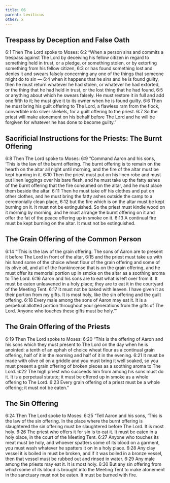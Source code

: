 ```yaml
---
title: 06
parent: Leviticus
other: x
---
```


## Trespass by Deception and False Oath

<a name="6:1">6:1</a> Then The Lord spoke to Moses: <a name="6:2">6:2</a> “When a person sins and commits a trespass against The Lord by deceiving his fellow citizen in regard to something held in trust, or a pledge, or something stolen, or by extorting something from his fellow citizen, <a name="6:3">6:3</a> or has found something lost and denies it and swears falsely concerning any one of the things that someone might do to sin — <a name="6:4">6:4</a> when it happens that he sins and he is found guilty, then he must return whatever he had stolen, or whatever he had extorted, or the thing that he had held in trust, or the lost thing that he had found, <a name="6:5">6:5</a> or anything about which he swears falsely. He must restore it in full and add one fifth to it; he must give it to its owner when he is found guilty. <a name="6:6">6:6</a> Then he must bring his guilt offering to The Lord, a flawless ram from the flock, convertible into silver shekels, for a guilt offering to the priest. <a name="6:7">6:7</a> So the priest will make atonement on his behalf before The Lord and he will be forgiven for whatever he has done to become guilty.”

## Sacrificial Instructions for the Priests: The Burnt Offering

<a name="6:8">6:8</a> Then The Lord spoke to Moses: <a name="6:9">6:9</a> “Command Aaron and his sons, ‘This is the law of the burnt offering. The burnt offering is to remain on the hearth on the altar all night until morning, and the fire of the altar must be kept burning in it. <a name="6:10">6:10</a> Then the priest must put on his linen robe and must put linen leggings over his bare flesh, and he must take up the fatty ashes of the burnt offering that the fire consumed on the altar, and he must place them beside the altar. <a name="6:11">6:11</a> Then he must take off his clothes and put on other clothes, and he must bring the fatty ashes outside the camp to a ceremonially clean place, <a name="6:12">6:12</a> but the fire which is on the altar must be kept burning on it. It must not be extinguished. So the priest must kindle wood on it morning by morning, and he must arrange the burnt offering on it and offer the fat of the peace offering up in smoke on it. <a name="6:13">6:13</a> A continual fire must be kept burning on the altar. It must not be extinguished.

## The Grain Offering of the Common Person

<a name="6:14">6:14</a> “‘This is the law of the grain offering. The sons of Aaron are to present it before The Lord in front of the altar, <a name="6:15">6:15</a> and the priest must take up with his hand some of the choice wheat flour of the grain offering and some of its olive oil, and all of the frankincense that is on the grain offering, and he must offer its memorial portion up in smoke on the altar as a soothing aroma to The Lord. <a name="6:16">6:16</a> Aaron and his sons are to eat what is left over from it. It must be eaten unleavened in a holy place; they are to eat it in the courtyard of the Meeting Tent. <a name="6:17">6:17</a> It must not be baked with leaven. I have given it as their portion from my gifts. It is most holy, like the sin offering and the guilt offering. <a name="6:18">6:18</a> Every male among the sons of Aaron may eat it. It is a perpetual allotted portion throughout your generations from the gifts of The Lord. Anyone who touches these gifts must be holy.’”

## The Grain Offering of the Priests

<a name="6:19">6:19</a> Then The Lord spoke to Moses: <a name="6:20">6:20</a> “This is the offering of Aaron and his sons which they must present to The Lord on the day when he is anointed: a tenth of an ephah of choice wheat flour as a continual grain offering, half of it in the morning and half of it in the evening. <a name="6:21">6:21</a> It must be made with olive oil on a griddle and you must bring it well soaked, so you must present a grain offering of broken pieces as a soothing aroma to The Lord. <a name="6:22">6:22</a> The high priest who succeeds him from among his sons must do it. It is a perpetual statute; it must be offered up in smoke as a whole offering to The Lord. <a name="6:23">6:23</a> Every grain offering of a priest must be a whole offering; it must not be eaten.”

## The Sin Offering

<a name="6:24">6:24</a> Then The Lord spoke to Moses: <a name="6:25">6:25</a> “Tell Aaron and his sons, ‘This is the law of the sin offering. In the place where the burnt offering is slaughtered the sin offering must be slaughtered before The Lord. It is most holy. <a name="6:26">6:26</a> The priest who offers it for sin is to eat it. It must be eaten in a holy place, in the court of the Meeting Tent. <a name="6:27">6:27</a> Anyone who touches its meat must be holy, and whoever spatters some of its blood on a garment, you must wash whatever he spatters it on in a holy place. <a name="6:28">6:28</a> Any clay vessel it is boiled in must be broken, and if it was boiled in a bronze vessel, then that vessel must be rubbed out and rinsed in water. <a name="6:29">6:29</a> Any male among the priests may eat it. It is most holy. <a name="6:30">6:30</a> But any sin offering from which some of its blood is brought into the Meeting Tent to make atonement in the sanctuary must not be eaten. It must be burned with fire.